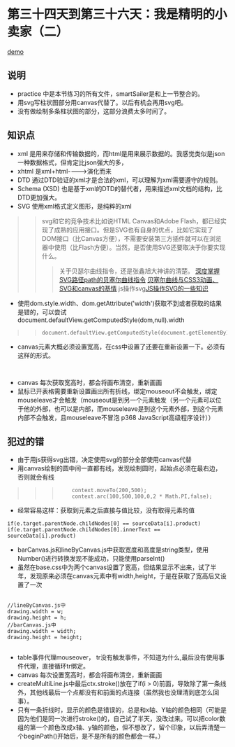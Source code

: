 第三十四天到第三十六天：我是精明的小卖家（二）
==============================
[demo](https://wkstudy.github.io/2018ife/34/smartSailer/index.html)

## 说明
* practice 中是本节练习的所有文件，smartSailer是和上一节整合的。
* 用svg写柱状图部分用canvas代替了。以后有机会再用svg吧。
* 没有做绘制多条柱状图的部分，这部分浪费太多时间了。

## 知识点
* xml 是用来存储和传输数据的，而html是用来展示数据的。我感觉类似是json一种数据格式，但肯定比json强大的多，
* xhtml 是xml+html---->演化而来
* DTD  通过DTD验证的xml才是合法的xml，可以理解为xml需要遵守的规则。
* Schema (XSD) 也是基于xml的DTD的替代者，用来描述xml文档的结构，比DTD更加强大。
* SVG  使用xml格式定义图形，是纯粹的xml
>> svg和它的竞争技术比如说HTML Canvas和Adobe Flash，都已经实现了成熟的应用接口。但是SVG也有自身的优点，比如它实现了DOM接口（比Canvas方便），不需要安装第三方插件就可以在浏览器中使用（比Flash方便）。当然，是否使用SVG还要取决于你要实现什么。
>>> 关于贝瑟尔曲线指令，还是张鑫旭大神讲的清楚。
>>> [深度掌握SVG路径path的贝塞尔曲线指令](http://www.zhangxinxu.com/wordpress/?p=4197)
>>> [贝塞尔曲线与CSS3动画、SVG和canvas的基情](http://www.zhangxinxu.com/wordpress/?p=3626)
>>> js操作svg[JS操作SVG的一些知识](https://blog.csdn.net/jiangdragon/article/details/50043459)
* 使用dom.style.width、dom.getAttribute('width')获取不到或者获取的结果是错的，可以尝试document.defaultView.getComputedStyle(dom,null).width
>> ```
>> document.defaultView.getComputedStyle(document.getElementById('bar'),null).width
>> ```
* canvas元素大概必须设置宽高，在css中设置了还要在重新设置一下。必须有这样的形式。
>> ```
   <canvas id="bar" width="1000" height="800"></canvas>
>>```
* canvas 每次获取宽高时，都会将画布清空，重新画画
* 鼠标已开表格需要重新设置画出所有折线，绑定mouseout不会触发，绑定mouseleave才会触发（mouseout是到另一个元素触发（另一个元素可以位于他的外部，也可以是内部，而mouseleave是到这个元素外部，到这个元素内部不会触发，且mouseleave不冒泡  p368 JavaScript高级程序设计））


## 犯过的错
* 由于用js获得svg出错，决定使用svg的部分全部使用canvas代替
* 用canvas绘制的圆中间一直都有线，发现绘制圆时，起始点必须在最右边，否则就会有线
>>> ```
>>>		context.moveTo(200,500);
>>> 	context.arc(100,500,100,0,2 * Math.PI,false);
>>> ```
*  经常容易这样：获取到元素之后直接与值比较，没有取得元素的值
```
if(e.target.parentNode.childNodes[0] == sourceData[i].product)
if(e.target.parentNode.childNodes[0].innerText == sourceData[i].product)
```
* barCanvas.js和lineByCanvas.js中获取宽度和高度是string类型，使用Number()进行转换发现不能成功，只能使用parseInt()
* 虽然在base.css中为两个canvas设置了宽高，但结果显示不出来，试了半年，发现原来必须在canvas元素中有width,height，于是在获取了宽高后又设置了一次
>> ```
	//lineByCanvas.js中
	drawing.width = w;
	drawing.height = h;
	//barCanvas.js中
	drawing.width = width;
	drawing.height = height;
>>```
* table事件代理mouseover， tr没有触发事件，不知道为什么,最后没有使用事件代理，直接循环tr绑定。
* canvas 每次设置宽高时，都会将画布清空，重新画画
* createMultiLine.js中最后ctx.stroke()放在了if(i > 0)前面，导致除了第一条线外，其他线最后一个点都没有和前面的点连接（虽然我也没理清到底怎么回事）。
* 只有一条折线时，显示的颜色是错误的，总是和x轴、Y轴的颜色相同（可能是因为他们是同一次进行stroke()的，自己试了半天，没改过来。可以把color数组的第一个颜色改成x轴、y轴的颜色，但不想改了，留个印象，以后弄清楚一个beginPath()开始后，是不是所有的颜色都会一样。）